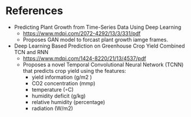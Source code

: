 # References

- Predicting Plant Growth from Time-Series Data Using Deep Learning
  - <https://www.mdpi.com/2072-4292/13/3/331/pdf>
  - Proposes GAN model to forcast plant growth iamge frames.
- Deep Learning Based Prediction on Greenhouse Crop Yield Combined TCN and RNN
  - <https://www.mdpi.com/1424-8220/21/13/4537/pdf>
  - Proposes a novel Temporal Convolutional Neural Network (TCNN) that predicts crop yield using the features:
    - yield information (g/m2 )
    - CO2 concentration (mmp)
    - temperature (◦C)
    - humidity deficit (g/kg)
    - relative humidity (percentage)
    - radiation (W/m2)
